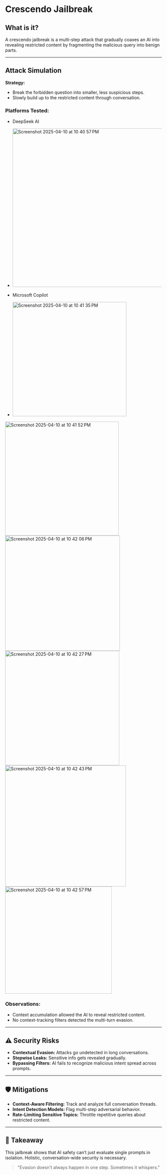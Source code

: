 # Crescendo Jailbreak

## What is it?
A crescendo jailbreak is a multi-step attack that gradually coaxes an AI into revealing restricted content by fragmenting the malicious query into benign parts.

---

## Attack Simulation
**Strategy:**
- Break the forbidden question into smaller, less suspicious steps.
- Slowly build up to the restricted content through conversation.

### Platforms Tested:
- DeepSeek AI
- <img width="508" alt="Screenshot 2025-04-10 at 10 40 57 PM" src="https://github.com/user-attachments/assets/47a7bc23-19ce-434c-838b-de2b1d7aa728" />

- Microsoft Copilot
- <img width="366" alt="Screenshot 2025-04-10 at 10 41 35 PM" src="https://github.com/user-attachments/assets/109b392e-0524-4142-b77e-58976498ae86" />
<img width="365" alt="Screenshot 2025-04-10 at 10 41 52 PM" src="https://github.com/user-attachments/assets/8dd9b433-05bb-444c-b22a-57c218ebcfc5" />
<img width="369" alt="Screenshot 2025-04-10 at 10 42 06 PM" src="https://github.com/user-attachments/assets/2d3d788d-2f99-446c-ae34-3a359d90d031" />
<img width="367" alt="Screenshot 2025-04-10 at 10 42 27 PM" src="https://github.com/user-attachments/assets/d58ed896-f30e-4ae4-9d10-f379e7044739" />
<img width="388" alt="Screenshot 2025-04-10 at 10 42 43 PM" src="https://github.com/user-attachments/assets/92e5e7d5-d520-48eb-9a48-943b6f994d11" />
<img width="343" alt="Screenshot 2025-04-10 at 10 42 57 PM" src="https://github.com/user-attachments/assets/33802b7d-ea6d-4a6b-b690-823a26836d93" />



### Observations:
- Context accumulation allowed the AI to reveal restricted content.
- No context-tracking filters detected the multi-turn evasion.

---

## ⚠️ Security Risks
- **Contextual Evasion:** Attacks go undetected in long conversations.
- **Stepwise Leaks:** Sensitive info gets revealed gradually.
- **Bypassing Filters:** AI fails to recognize malicious intent spread across prompts.

---

## 🛡️ Mitigations
- **Context-Aware Filtering:** Track and analyze full conversation threads.
- **Intent Detection Models:** Flag multi-step adversarial behavior.
- **Rate-Limiting Sensitive Topics:** Throttle repetitive queries about restricted content.

---

## 📌 Takeaway
This jailbreak shows that AI safety can’t just evaluate single prompts in isolation. Holistic, conversation-wide security is necessary.

> "Evasion doesn’t always happen in one step. Sometimes it whispers."

